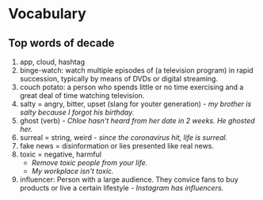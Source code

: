 Vocabulary
====

## Top words of decade

1. app, cloud, hashtag
2. binge-watch: watch multiple episodes of (a television program) in rapid succession, typically by means of DVDs or digital streaming.
3. couch potato: a person who spends little or no time exercising and a great deal of time watching television.
4. salty = angry, bitter, upset (slang for youter generation) - *my brother is salty because I forgot his birthday.*
5. ghost (verb) - *Chloe hasn't heard from her date in 2 weeks. He ghosted her.*
6. surreal = string, weird - *since the coronavirus hit, life is surreal.*
7. fake news = disinformation or lies presented like real news.
8. toxic = negative, harmful 
    - *Remove toxic people from your life.*
    - *My workplace isn't toxic.*
9. influencer: Person with a large audience. They convice fans to buy products or live a certain lifestyle - *Instagram has influencers.*
